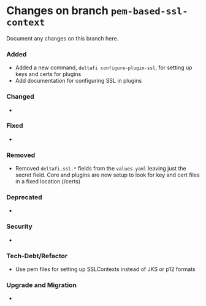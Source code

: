 # Changes on branch `pem-based-ssl-context`
Document any changes on this branch here.
### Added
- Added a new command, `deltafi configure-plugin-ssl`, for setting up keys and certs for plugins
- Add documentation for configuring SSL in plugins

### Changed
- 

### Fixed
- 

### Removed
- Removed `deltafi.ssl.*` fields from the `values.yaml` leaving just the secret field. Core and plugins are now setup to look for key and cert files in a fixed location (/certs)

### Deprecated
- 

### Security
- 

### Tech-Debt/Refactor
- Use pem files for setting up SSLContexts instead of JKS or p12 formats

### Upgrade and Migration
- 
